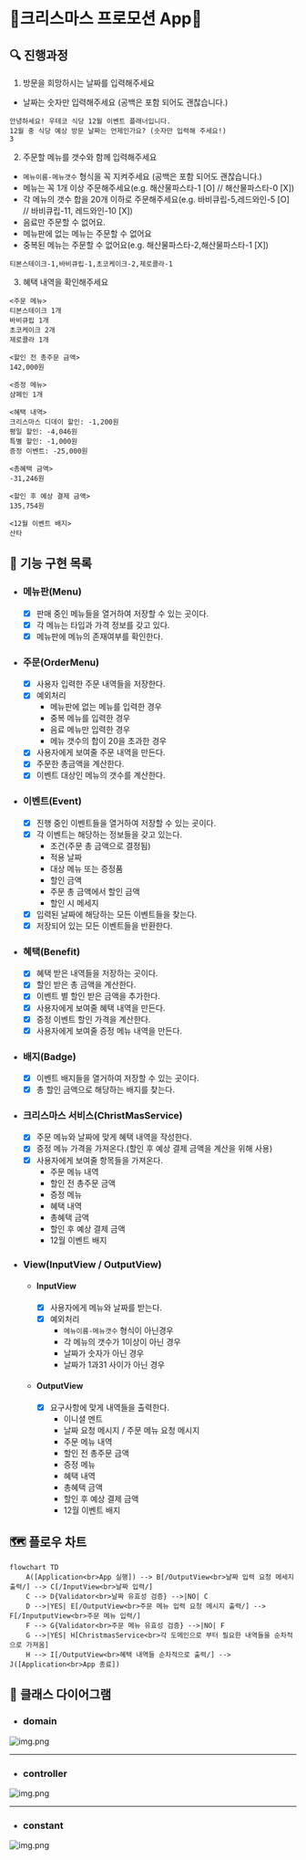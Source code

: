 # 🎄크리스마스 프로모션 App🎄

## 🔍 진행과정

1. 방문을 희망하시는 날짜를 입력해주세요

- 날짜는 숫자만 입력해주세요 (공백은 포함 되어도 괜찮습니다.)

```
안녕하세요! 우테코 식당 12월 이벤트 플래너입니다.
12월 중 식당 예상 방문 날짜는 언제인가요? (숫자만 입력해 주세요!)
3
```

2. 주문할 메뉴를 갯수와 함께 입력해주세요

- `메뉴이름-메뉴갯수` 형식을 꼭 지켜주세요 (공백은 포함 되어도 괜찮습니다.)
- 메뉴는 꼭 1개 이상 주문해주세요(e.g. 해산물파스타-1 [O] // 해산물파스타-0 [X])
- 각 메뉴의 갯수 합을 20개 이하로 주문해주세요(e.g. 바비큐립-5,레드와인-5 [O] // 바비큐립-11, 레드와인-10 [X])
- 음료만 주문할 수 없어요.
- 메뉴판에 없는 메뉴는 주문할 수 없어요
- 중복된 메뉴는 주문할 수 없어요(e.g. 해산물파스타-2,해산물파스타-1 [X])

```
티본스테이크-1,바비큐립-1,초코케이크-2,제로콜라-1
```

3. 혜택 내역을 확인해주세요

```
<주문 메뉴>
티본스테이크 1개
바비큐립 1개
초코케이크 2개
제로콜라 1개
 
<할인 전 총주문 금액>
142,000원
 
<증정 메뉴>
샴페인 1개
 
<혜택 내역>
크리스마스 디데이 할인: -1,200원
평일 할인: -4,046원
특별 할인: -1,000원
증정 이벤트: -25,000원
 
<총혜택 금액>
-31,246원
 
<할인 후 예상 결제 금액>
135,754원
 
<12월 이벤트 배지>
산타
```

## 🎯 기능 구현 목록

- ### 메뉴판(Menu)
    - [X] 판매 중인 메뉴들을 열거하여 저장할 수 있는 곳이다.
    - [X] 각 메뉴는 타입과 가격 정보를 갖고 있다.
    - [X] 메뉴판에 메뉴의 존재여부를 확인한다.
- ### 주문(OrderMenu)
    - [X] 사용자 입력한 주문 내역들을 저장한다.
    - [X] 예외처리
        - 메뉴판에 없는 메뉴를 입력한 경우
        - 중복 메뉴를 입력한 경우
        - 음료 메뉴만 입력한 경우
        - 메뉴 갯수의 합이 20을 초과한 경우
    - [X] 사용자에게 보여줄 주문 내역을 만든다.
    - [X] 주문한 총금액을 계산한다.
    - [X] 이벤트 대상인 메뉴의 갯수를 계산한다.
- ### 이벤트(Event)
    - [X] 진행 중인 이벤트들을 열거하여 저장할 수 있는 곳이다.
    - [X] 각 이벤트는 해당하는 정보들을 갖고 있는다.
        - 조건(주문 총 금액으로 결정됨)
        - 적용 날짜
        - 대상 메뉴 또는 증정품
        - 할인 금액
        - 주문 총 금액에서 할인 금액
        - 할인 시 메세지
    - [X] 입력된 날짜에 해당하는 모든 이벤트들을 찾는다.
    - [X] 저장되어 있는 모든 이벤트들을 반환한다.
- ### 혜택(Benefit)
    - [X] 혜택 받은 내역들을 저장하는 곳이다.
    - [X] 할인 받은 총 금액을 계산한다.
    - [X] 이벤트 별 할인 받은 금액을 추가한다.
    - [X] 사용자에게 보여줄 혜택 내역을 만든다.
    - [X] 증정 이벤트 할인 가격을 계산한다.
    - [X] 사용자에게 보여줄 증정 메뉴 내역을 만든다.
- ### 배지(Badge)
    - [X] 이벤트 배지들을 열거하여 저장할 수 있는 곳이다.
    - [X] 총 할인 금액으로 해당하는 배지를 찾는다.
- ### 크리스마스 서비스(ChristMasService)
    - [X] 주문 메뉴와 날짜에 맞게 혜택 내역을 작성한다.
    - [X] 증정 메뉴 가격을 가져온다.(할인 후 예상 결제 금액을 계산을 위해 사용)
    - [X] 사용자에게 보여줄 항목들을 가져온다.
        - 주문 메뉴 내역
        - 할인 전 총주문 금액
        - 증정 메뉴
        - 혜택 내역
        - 총혜택 금액
        - 할인 후 예상 결제 금액
        - 12월 이벤트 배지
- ### View(InputView / OutputView)
    - #### InputView
        - [X] 사용자에게 메뉴와 날짜를 받는다.
        - [X] 예외처리
            - `메뉴이름-메뉴갯수` 형식이 아닌경우
            - 각 메뉴의 갯수가 1이상이 아닌 경우
            - 날짜가 숫자가 아닌 경우
            - 날짜가 1과31 사이가 아닌 경우
    - #### OutputView
        -[X] 요구사항에 맞게 내역들을 출력한다.
            - 이니셜 멘트
            - 날짜 요청 메시지 / 주문 메뉴 요청 메시지
            - 주문 메뉴 내역
            - 할인 전 총주문 금액
            - 증정 메뉴
            - 혜택 내역
            - 총혜택 금액
            - 할인 후 예상 결제 금액
            - 12월 이벤트 배지

## 🗺️ 플로우 차트

```mermaid
flowchart TD
    A([Application<br>App 실행]) --> B[/OutputView<br>날짜 입력 요청 메세지 출력/] --> C[/InputView<br>날짜 입력/]
    C --> D{Validator<br>날짜 유효성 검증} -->|NO| C
    D -->|YES| E[/OutputView<br>주문 메뉴 입력 요청 메시지 출력/] --> F[/InputputView<br>주문 메뉴 입력/]
    F --> G{Validator<br>주문 메뉴 유효성 검증} -->|NO| F
    G -->|YES| H[ChristmasService<br>각 도메인으로 부터 필요한 내역들을 순차적으로 가져옴]
    H --> I[/OutputView<br>혜택 내역들 순차적으로 출력/] --> J([Application<br>App 종료])
```

## 🧩 클래스 다이어그램

- ### domain

![img.png](domain.png)

---

- ### controller

![img.png](controller.png)

---

- ### constant

![img.png](img.png)